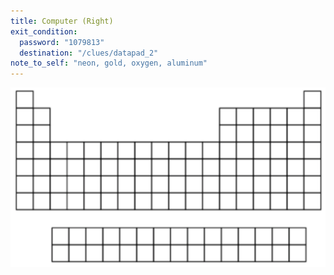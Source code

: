 ```yaml
---
title: Computer (Right)
exit_condition:
  password: "1079813"
  destination: "/clues/datapad_2"
note_to_self: "neon, gold, oxygen, aluminum"
---
```


![table](/assets/blank_periodic_table.png)